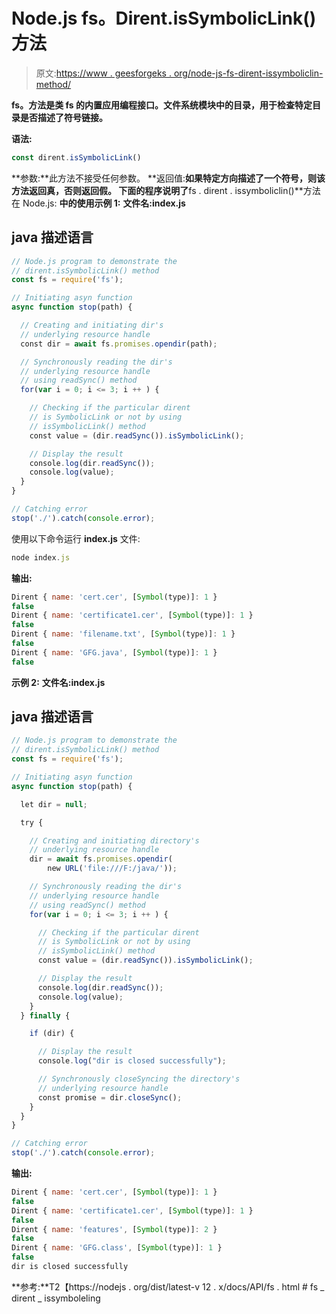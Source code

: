 # Node.js fs。Dirent.isSymbolicLink()方法

> 原文:[https://www . geesforgeks . org/node-js-fs-dirent-issymboliclin-method/](https://www.geeksforgeeks.org/node-js-fs-dirent-issymboliclink-method/)

**fs。方法是类 **fs 的内置应用编程接口。**文件系统**模块中的目录**，用于检查特定目录是否描述了符号链接。** 

**语法:**

```js
const dirent.isSymbolicLink()
```

**参数:**此方法不接受任何参数。
**返回值:**如果特定方向描述了一个符号，则该方法返回真，否则返回假。
下面的程序说明了**fs . dirent . issymboliclin()**方法在 Node.js:
**中的使用示例 1:**
**文件名:index.js**

## java 描述语言

```js
// Node.js program to demonstrate the
// dirent.isSymbolicLink() method
const fs = require('fs');

// Initiating asyn function
async function stop(path) {

  // Creating and initiating dir's
  // underlying resource handle
  const dir = await fs.promises.opendir(path);

  // Synchronously reading the dir's
  // underlying resource handle
  // using readSync() method
  for(var i = 0; i <= 3; i ++ ) {

    // Checking if the particular dirent
    // is SymbolicLink or not by using
    // isSymbolicLink() method
    const value = (dir.readSync()).isSymbolicLink();

    // Display the result
    console.log(dir.readSync());
    console.log(value);
  }
}

// Catching error
stop('./').catch(console.error);
```

使用以下命令运行 **index.js** 文件:

```js
node index.js
```

**输出:**

```js
Dirent { name: 'cert.cer', [Symbol(type)]: 1 }
false
Dirent { name: 'certificate1.cer', [Symbol(type)]: 1 }
false
Dirent { name: 'filename.txt', [Symbol(type)]: 1 }
false
Dirent { name: 'GFG.java', [Symbol(type)]: 1 }
false
```

**示例 2:**
**文件名:index.js**

## java 描述语言

```js
// Node.js program to demonstrate the
// dirent.isSymbolicLink() method
const fs = require('fs');

// Initiating asyn function
async function stop(path) {

  let dir = null;

  try {

    // Creating and initiating directory's
    // underlying resource handle
    dir = await fs.promises.opendir(
        new URL('file:///F:/java/'));

    // Synchronously reading the dir's
    // underlying resource handle
    // using readSync() method
    for(var i = 0; i <= 3; i ++ ) {

      // Checking if the particular dirent
      // is SymbolicLink or not by using
      // isSymbolicLink() method
      const value = (dir.readSync()).isSymbolicLink();

      // Display the result
      console.log(dir.readSync());
      console.log(value);
    }
  } finally {

    if (dir) {

      // Display the result
      console.log("dir is closed successfully");

      // Synchronously closeSyncing the directory's
      // underlying resource handle
      const promise = dir.closeSync();
    }
  }
}

// Catching error
stop('./').catch(console.error);
```

**输出:**

```js
Dirent { name: 'cert.cer', [Symbol(type)]: 1 }
false
Dirent { name: 'certificate1.cer', [Symbol(type)]: 1 }
false
Dirent { name: 'features', [Symbol(type)]: 2 }
false
Dirent { name: 'GFG.class', [Symbol(type)]: 1 }
false
dir is closed successfully
```

**参考:**T2【https://nodejs . org/dist/latest-v 12 . x/docs/API/fs . html # fs _ dirent _ issymboleling
